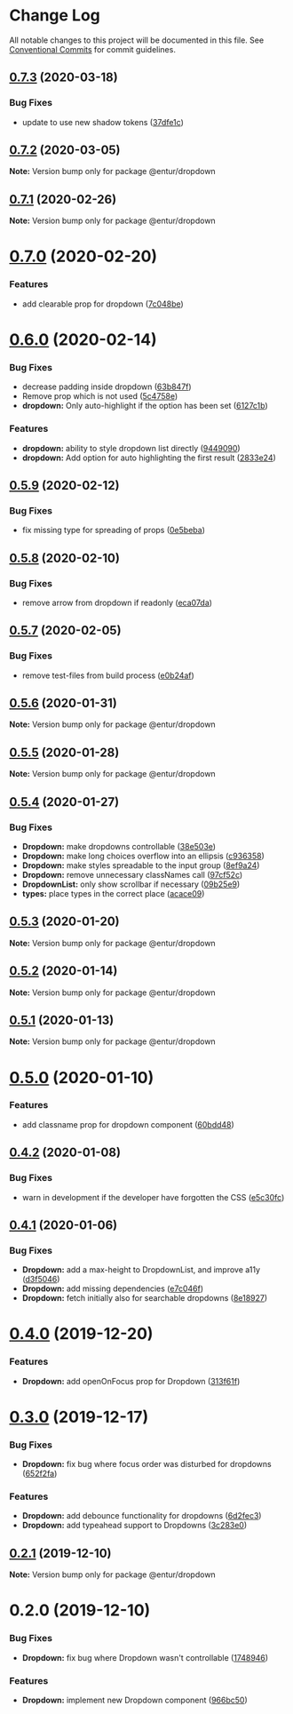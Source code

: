 # Change Log

All notable changes to this project will be documented in this file.
See [Conventional Commits](https://conventionalcommits.org) for commit guidelines.

## [0.7.3](https://bitbucket.org/enturas/design-system/compare/@entur/dropdown@0.7.2...@entur/dropdown@0.7.3) (2020-03-18)

### Bug Fixes

- update to use new shadow tokens ([37dfe1c](https://bitbucket.org/enturas/design-system/commits/37dfe1c887cbb0357609bbc482ee8a306ba91d20))

## [0.7.2](https://bitbucket.org/enturas/design-system/compare/@entur/dropdown@0.7.1...@entur/dropdown@0.7.2) (2020-03-05)

**Note:** Version bump only for package @entur/dropdown

## [0.7.1](https://bitbucket.org/enturas/design-system/compare/@entur/dropdown@0.7.0...@entur/dropdown@0.7.1) (2020-02-26)

**Note:** Version bump only for package @entur/dropdown

# [0.7.0](https://bitbucket.org/enturas/design-system/compare/@entur/dropdown@0.6.0...@entur/dropdown@0.7.0) (2020-02-20)

### Features

- add clearable prop for dropdown ([7c048be](https://bitbucket.org/enturas/design-system/commits/7c048be592be8f77ccfe4bfcbc285d18510df41b))

# [0.6.0](https://bitbucket.org/enturas/design-system/compare/@entur/dropdown@0.5.9...@entur/dropdown@0.6.0) (2020-02-14)

### Bug Fixes

- decrease padding inside dropdown ([63b847f](https://bitbucket.org/enturas/design-system/commits/63b847f74fbbf9d0cb8806b8d1018548ca1d23bd))
- Remove prop which is not used ([5c4758e](https://bitbucket.org/enturas/design-system/commits/5c4758ef37eeabf86ae6f79a3c5ff53a46003d0a))
- **dropdown:** Only auto-highlight if the option has been set ([6127c1b](https://bitbucket.org/enturas/design-system/commits/6127c1be48bb16650ec354a592ab85ce59e5e951))

### Features

- **dropdown:** ability to style dropdown list directly ([9449090](https://bitbucket.org/enturas/design-system/commits/94490901e196b78d95d9136d3aaa41b8a993b517))
- **dropdown:** Add option for auto highlighting the first result ([2833e24](https://bitbucket.org/enturas/design-system/commits/2833e24256eb7f0cf9198eae9fda2d720e8b9fc9))

## [0.5.9](https://bitbucket.org/enturas/design-system/compare/@entur/dropdown@0.5.8...@entur/dropdown@0.5.9) (2020-02-12)

### Bug Fixes

- fix missing type for spreading of props ([0e5beba](https://bitbucket.org/enturas/design-system/commits/0e5beba82ea7dde39915cd626e665aa6c15dafbf))

## [0.5.8](https://bitbucket.org/enturas/design-system/compare/@entur/dropdown@0.5.7...@entur/dropdown@0.5.8) (2020-02-10)

### Bug Fixes

- remove arrow from dropdown if readonly ([eca07da](https://bitbucket.org/enturas/design-system/commits/eca07da574ab130b0f3313202d34f72f221b5265))

## [0.5.7](https://bitbucket.org/enturas/design-system/compare/@entur/dropdown@0.5.6...@entur/dropdown@0.5.7) (2020-02-05)

### Bug Fixes

- remove test-files from build process ([e0b24af](https://bitbucket.org/enturas/design-system/commits/e0b24af05d5c2ad8de4ae587d83c389495235890))

## [0.5.6](https://bitbucket.org/enturas/design-system/compare/@entur/dropdown@0.5.5...@entur/dropdown@0.5.6) (2020-01-31)

**Note:** Version bump only for package @entur/dropdown

## [0.5.5](https://bitbucket.org/enturas/design-system/compare/@entur/dropdown@0.5.4...@entur/dropdown@0.5.5) (2020-01-28)

**Note:** Version bump only for package @entur/dropdown

## [0.5.4](https://bitbucket.org/enturas/design-system/compare/@entur/dropdown@0.5.3...@entur/dropdown@0.5.4) (2020-01-27)

### Bug Fixes

- **Dropdown:** make dropdowns controllable ([38e503e](https://bitbucket.org/enturas/design-system/commits/38e503edf6cee98ec7e086a6f836c8bf899adb75))
- **Dropdown:** make long choices overflow into an ellipsis ([c936358](https://bitbucket.org/enturas/design-system/commits/c9363585f316936b8eac2d100b90d28f1f30f760))
- **Dropdown:** make styles spreadable to the input group ([8ef9a24](https://bitbucket.org/enturas/design-system/commits/8ef9a244de17cad1c4fd63c13127527f02be103c))
- **Dropdown:** remove unnecessary classNames call ([97cf52c](https://bitbucket.org/enturas/design-system/commits/97cf52c42f419f042a3fc93ab493417c2baae7af))
- **DropdownList:** only show scrollbar if necessary ([09b25e9](https://bitbucket.org/enturas/design-system/commits/09b25e9558fe6aff6de9a695c37b67a2da98cdad))
- **types:** place types in the correct place ([acace09](https://bitbucket.org/enturas/design-system/commits/acace09ec0e258c5cff3a65e13ab29d6603780d9))

## [0.5.3](https://bitbucket.org/enturas/design-system/compare/@entur/dropdown@0.5.2...@entur/dropdown@0.5.3) (2020-01-20)

**Note:** Version bump only for package @entur/dropdown

## [0.5.2](https://bitbucket.org/enturas/design-system/compare/@entur/dropdown@0.5.1...@entur/dropdown@0.5.2) (2020-01-14)

**Note:** Version bump only for package @entur/dropdown

## [0.5.1](https://bitbucket.org/enturas/design-system/compare/@entur/dropdown@0.5.0...@entur/dropdown@0.5.1) (2020-01-13)

**Note:** Version bump only for package @entur/dropdown

# [0.5.0](https://bitbucket.org/enturas/design-system/compare/@entur/dropdown@0.4.2...@entur/dropdown@0.5.0) (2020-01-10)

### Features

- add classname prop for dropdown component ([60bdd48](https://bitbucket.org/enturas/design-system/commits/60bdd487a1cd04d0e55363698b095041e4953216))

## [0.4.2](https://bitbucket.org/enturas/design-system/compare/@entur/dropdown@0.4.1...@entur/dropdown@0.4.2) (2020-01-08)

### Bug Fixes

- warn in development if the developer have forgotten the CSS ([e5c30fc](https://bitbucket.org/enturas/design-system/commits/e5c30fc08624ef22c02773892778abd92205c6b0))

## [0.4.1](https://bitbucket.org/enturas/design-system/compare/@entur/dropdown@0.4.0...@entur/dropdown@0.4.1) (2020-01-06)

### Bug Fixes

- **Dropdown:** add a max-height to DropdownList, and improve a11y ([d3f5046](https://bitbucket.org/enturas/design-system/commits/d3f50460a8fa78bbc95b3274bb5678a1a51b9f73))
- **Dropdown:** add missing dependencies ([e7c046f](https://bitbucket.org/enturas/design-system/commits/e7c046f5408170a3974790f3ccfa2d77e7510f49))
- **Dropdown:** fetch initially also for searchable dropdowns ([8e18927](https://bitbucket.org/enturas/design-system/commits/8e189274fc6dfe743f17ed819e7aaefad20b2bf9))

# [0.4.0](https://bitbucket.org/enturas/design-system/compare/@entur/dropdown@0.3.0...@entur/dropdown@0.4.0) (2019-12-20)

### Features

- **Dropdown:** add openOnFocus prop for Dropdown ([313f61f](https://bitbucket.org/enturas/design-system/commits/313f61f6829ad66eb9896dae65fd11db5f4ea073))

# [0.3.0](https://bitbucket.org/enturas/design-system/compare/@entur/dropdown@0.2.1...@entur/dropdown@0.3.0) (2019-12-17)

### Bug Fixes

- **Dropdown:** fix bug where focus order was disturbed for dropdowns ([652f2fa](https://bitbucket.org/enturas/design-system/commits/652f2fa3771a77d6a9786c0ab299c1c29852d598))

### Features

- **Dropdown:** add debounce functionality for dropdowns ([6d2fec3](https://bitbucket.org/enturas/design-system/commits/6d2fec33f0a85c022201873bd55173665918a194))
- **Dropdown:** add typeahead support to Dropdowns ([3c283e0](https://bitbucket.org/enturas/design-system/commits/3c283e01f752752ffe3cc9c7bfbbbc838dd97992))

## [0.2.1](https://bitbucket.org/enturas/design-system/compare/@entur/dropdown@0.2.0...@entur/dropdown@0.2.1) (2019-12-10)

**Note:** Version bump only for package @entur/dropdown

# 0.2.0 (2019-12-10)

### Bug Fixes

- **Dropdown:** fix bug where Dropdown wasn't controllable ([1748946](https://bitbucket.org/enturas/design-system/commits/1748946a6be483d75d887e6548deb52f509a2823))

### Features

- **Dropdown:** implement new Dropdown component ([966bc50](https://bitbucket.org/enturas/design-system/commits/966bc5074e32a7dfc0e8fc8e2bba8413e4b19eb5))
